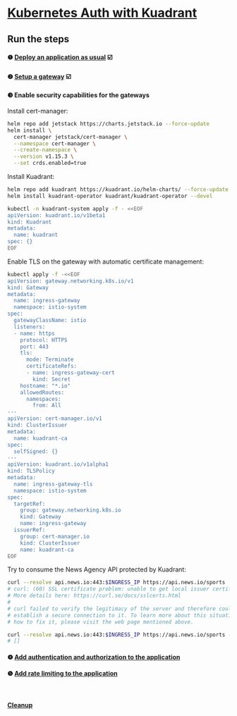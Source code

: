 # [Kubernetes Auth with Kuadrant](README.md)

## Run the steps

#### ❶ [Deploy an application as usual](1-deploy.md) ☑️
#### ❷ [Setup a gateway](2-gateway.md) ☑️
#### ❸ Enable security capabilities for the gateways

Install cert-manager:

```sh
helm repo add jetstack https://charts.jetstack.io --force-update
helm install \
  cert-manager jetstack/cert-manager \
  --namespace cert-manager \
  --create-namespace \
  --version v1.15.3 \
  --set crds.enabled=true
```

Install Kuadrant:

```sh
helm repo add kuadrant https://kuadrant.io/helm-charts/ --force-update
helm install kuadrant-operator kuadrant/kuadrant-operator --devel
```

```sh
kubectl -n kuadrant-system apply -f - <<EOF
apiVersion: kuadrant.io/v1beta1
kind: Kuadrant
metadata:
  name: kuadrant
spec: {}
EOF
```

Enable TLS on the gateway with automatic certificate management:

```sh
kubectl apply -f -<<EOF
apiVersion: gateway.networking.k8s.io/v1
kind: Gateway
metadata:
  name: ingress-gateway
  namespace: istio-system
spec:
  gatewayClassName: istio
  listeners:
  - name: https
    protocol: HTTPS
    port: 443
    tls:
      mode: Terminate
      certificateRefs:
      - name: ingress-gateway-cert
        kind: Secret
    hostname: "*.io"
    allowedRoutes:
      namespaces:
        from: All
---
apiVersion: cert-manager.io/v1
kind: ClusterIssuer
metadata:
  name: kuadrant-ca
spec:
  selfSigned: {}
---
apiVersion: kuadrant.io/v1alpha1
kind: TLSPolicy
metadata:
  name: ingress-gateway-tls
  namespace: istio-system
spec:
  targetRef:
    group: gateway.networking.k8s.io
    kind: Gateway
    name: ingress-gateway
  issuerRef:
    group: cert-manager.io
    kind: ClusterIssuer
    name: kuadrant-ca
EOF
```

Try to consume the News Agency API protected by Kuadrant:

```sh
curl --resolve api.news.io:443:$INGRESS_IP https://api.news.io/sports
# curl: (60) SSL certificate problem: unable to get local issuer certificate
# More details here: https://curl.se/docs/sslcerts.html
#
# curl failed to verify the legitimacy of the server and therefore could not
# establish a secure connection to it. To learn more about this situation and
# how to fix it, please visit the web page mentioned above.
```

```sh
curl --resolve api.news.io:443:$INGRESS_IP https://api.news.io/sports --insecure
# []
```

#### ❹ [Add authentication and authorization to the application](4-auth.md)
#### ❺ [Add rate limiting to the application](5-rate-limit.md)

<br/>

#### [Cleanup](README.md#cleanup)
